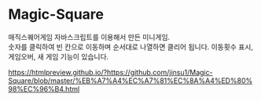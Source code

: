 # Magic-Square
매직스퀘어게임
자바스크립트를 이용해서 만든 미니게임. <br>
숫자를 클릭하여 빈 칸으로 이동하며 순서대로 나열하면 클리어 됩니다.
이동횟수 표시, 게임오버, 새 게임 기능이 있습니다.


https://htmlpreview.github.io/?https://github.com/jinsu1/Magic-Square/blob/master/%EB%A7%A4%EC%A7%81%EC%8A%A4%ED%80%98%EC%96%B4.html
